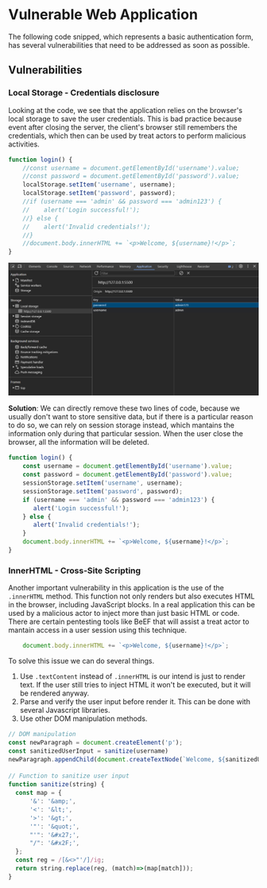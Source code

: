 # Vulnerable Web Application

The following code snipped, which represents a basic authentication form, has several vulnerabilities that need to be addressed as soon as possible.

## Vulnerabilities

### Local Storage - Credentials disclosure

Looking at the code, we see that the application relies on the browser's local storage to save the user credentials. This is bad practice because event after closing the server, the client's browser still remembers the credentials, which then can be used by treat actors to perform malicious activities.

```js
function login() {
    //const username = document.getElementById('username').value;
    //const password = document.getElementById('password').value;
    localStorage.setItem('username', username); 
    localStorage.setItem('password', password);
    //if (username === 'admin' && password === 'admin123') {
    //    alert('Login successful!');
    //} else {
    //    alert('Invalid credentials!');
    //}
    //document.body.innerHTML += `<p>Welcome, ${username}!</p>`;
}
```
!["Local Storage Vulnerability"](./captures/local_storage_vuln.png "Local Storage Vulnerability")

**Solution**: We can directly remove these two lines of code, because we usually don't want to store sensitive data, but if there is a particular reason to do so, we can rely on session storage instead, which mantains the information only during that particular session. When the user close the browser, all the information will be deleted.

```js
function login() {
    const username = document.getElementById('username').value;
    const password = document.getElementById('password').value;
    sessionStorage.setItem('username', username); 
    sessionStorage.setItem('password', password);
    if (username === 'admin' && password === 'admin123') {
       alert('Login successful!');
    } else {
       alert('Invalid credentials!');
    }
    document.body.innerHTML += `<p>Welcome, ${username}!</p>`;
}
```

### InnerHTML - Cross-Site Scripting

Another important vulnerability in this application is the use of the `.innerHTML` method. This function not only renders but also executes HTML in the browser, including JavaScript blocks.
In a real application this can be used by a malicious actor to inject more than just basic HTML or code. There are certain pentesting tools like BeEF that will assist a treat actor to mantain access in a user session using this technique.

```js
    document.body.innerHTML += `<p>Welcome, ${username}!</p>`;
```

To solve this issue we can do several things.
1. Use `.textContent` instead of `.innerHTML` is our intend is just to render text. If the user still tries to inject HTML it won't be executed, but it will be rendered anyway.
2. Parse and verify the user input before render it. This can be done with several Javascript libraries.
3. Use other DOM manipulation methods.

```js
// DOM manipulation
const newParagraph = document.createElement('p');
const sanitizedUserInput = sanitize(username)
newParagraph.appendChild(document.createTextNode(`Welcome, ${sanitizedUserInput}!`));

// Function to sanitize user input
function sanitize(string) {
  const map = {
      '&': '&amp;',
      '<': '&lt;',
      '>': '&gt;',
      '"': '&quot;',
      "'": '&#x27;',
      "/": '&#x2F;',
  };
  const reg = /[&<>"'/]/ig;
  return string.replace(reg, (match)=>(map[match]));
}
```

